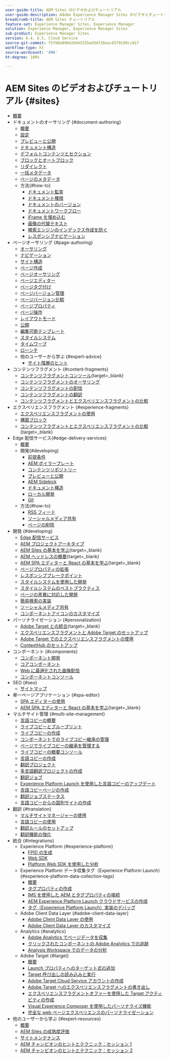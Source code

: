 ```yaml
---
user-guide-title: AEM Sites のビデオおよびチュートリアル
user-guide-description: Adobe Experience Manager Sites のビデオとチュートリアルのコレクションです。
breadcrumb-title: AEM Sites チュートリアル
feature-set: Experience Manager Sites, Experience Manager
solution: Experience Manager, Experience Manager Sites
sub-product: Experience Manager Sites
version: 6.4, 6.5, Cloud Service
source-git-commit: f5f80a898420445335ed34f20aac6579199cc817
workflow-type: ht
source-wordcount: '496'
ht-degree: 100%

---
```



# AEM Sites のビデオおよびチュートリアル {#sites}

+ [概要](overview.md)
+ ドキュメントのオーサリング {#document-authoring}
   + [概要](document-authoring/overview.md)
   + [設定](document-authoring/set-up.md)
   + [プレビューと公開](document-authoring/preview-and-publish.md)
   + [ドキュメント構造](document-authoring/document-structure.md)
   + [デフォルトコンテンツとセクション](document-authoring/default-content-and-sections.md)
   + [ブロックとオートブロック](document-authoring/blocks-and-autoblocks.md)
   + [リダイレクト](document-authoring/redirects.md)
   + [一括メタデータ](document-authoring/bulk-metadata.md)
   + [ページのメタデータ](document-authoring/page-metadata.md)
   + 方法{#how-to}
      + [ドキュメント監査](./document-authoring/how-to/document-audit.md)
      + [ドキュメント権限](./document-authoring/how-to/document-permissions.md)
      + [ドキュメントのバージョン](./document-authoring/how-to/document-versions.md)
      + [ドキュメントワークフロー](./document-authoring/how-to/document-workflows.md)
      + [iFrame を埋め込む](./document-authoring/how-to/iframes.md)
      + [画像の代替テキスト](./document-authoring/how-to/image-alt-text.md)
      + [検索エンジンのインデックス作成を防ぐ](./document-authoring/how-to/no-index.md)
      + [レスポンシブナビゲーション](document-authoring/how-to/responsive-navigation.md)
+ ページオーサリング {#page-authoring}
   + [オーサリング](page-authoring/aem-sites-authoring-overview.md)
   + [ナビゲーション](page-authoring/basic-handling-sites-feature-video-use.md)
   + [サイト構造](page-authoring/content-hierarchy-feature-video-use.md)
   + [ページ作成](page-authoring/creating-page-feature-video-use.md)
   + [ページオーサリング](page-authoring/page-authoring-overview-feature-video-use.md)
   + [ページエディター](page-authoring/page-editor-feature-video-use.md)
   + [ページタグ付け](page-authoring/page-tagging-feature-video-use.md)
   + [ページバージョン管理](page-authoring/page-versioning-feature-video-use.md)
   + [ページバージョン比較](page-authoring/page-diff-feature-video-use.md)
   + [ページプロパティ](page-authoring/page-properties-feature-video-understand.md)
   + [ページ操作](page-authoring/page-operations-feature-video-use.md)
   + [レイアウトモード](page-authoring/responsive-layout-feature-video-understand.md)
   + [公開](page-authoring/publication-management-feature-video-use.md)
   + [編集可能テンプレート](page-authoring/template-editor-feature-video-use.md)
   + [スタイルシステム](page-authoring/style-system-feature-video-use.md)
   + [タイムワープ](page-authoring/timewarp-feature-video-use.md)
   + [ローンチ](page-authoring/launches.md)
   + 他のユーザーから学ぶ {#expert-advice}
      + [サイト階層のヒント](page-authoring/expert-advice/site-hierarchy.md)
+ コンテンツフラグメント {#content-fragments}
   + [コンテンツフラグメントコンソール](https://experienceleague.adobe.com/docs/experience-manager-learn/content-fragments-console/overview.html?lang=ja){target=_blank}
   + [コンテンツフラグメントのオーサリング](content-fragments/content-fragments-feature-video-use.md)
   + [コンテンツフラグメントの配信](content-fragments/content-fragments-delivery-feature-video-use.md)
   + [コンテンツフラグメントの翻訳](content-fragments/content-fragments-translation-feature-video-use.md)
   + [コンテンツフラグメントとエクスペリエンスフラグメントの比較](content-fragments/understand-content-fragments-and-experience-fragments.md)
+ エクスペリエンスフラグメント {#experience-fragments}
   + [エクスペリエンスフラグメントの使用](experience-fragments/experience-fragments-feature-video-use.md)
   + [構築ブロック](experience-fragments/building-blocks.md)
   + [コンテンツフラグメントとエクスペリエンスフラグメントの比較](https://experienceleague.adobe.com/docs/experience-manager-learn/sites/content-fragments/understand-content-fragments-and-experience-fragments.html?lang=ja){target=_blank}
+ Edge 配信サービス{#edge-delivery-services}
   + [概要](./edge-delivery-services/overview.md)
   + 開発{#developing}
      + [前提条件](edge-delivery-services/developing/prerequisites.md)
      + [AEM ボイラープレート](edge-delivery-services/developing/aem-boilerplate.md)
      + [コンテンツリポジトリー](edge-delivery-services/developing/content-repository.md)
      + [プレビューと公開](edge-delivery-services/developing/preview-and-publish.md)
      + [AEM Sidekick](edge-delivery-services/developing/sidekick.md)
      + [ドキュメント構造](edge-delivery-services/developing/document-structure.md)
      + [ローカル開発](edge-delivery-services/developing/local-development.md)
      + [Git](edge-delivery-services/developing/git.md)
   + 方法{#how-to}
      + [RSS フィード](edge-delivery-services/how-to/rss.md)
      + [ソーシャルメディア共有](edge-delivery-services/how-to/social-media-sharing.md)
      + [ページの削除](edge-delivery-services/how-to/delete-page.md)
+ 開発 {#developing}
   + [Edge 配信サービス](developing/edge-delivery-services.md)
   + [AEM プロジェクトアーキタイプ](developing/aem-project-archetype.md)
   + [AEM Sites の基本を学ぶ](https://experienceleague.adobe.com/docs/experience-manager-learn/getting-started-wknd-tutorial-develop/overview.html?lang=ja){target=_blank}
   + [AEM ヘッドレスの概要](https://experienceleague.adobe.com/docs/experience-manager-learn/getting-started-with-aem-headless/overview.html?lang=ja){target=_blank}
   + [AEM SPA エディターと React の基本を学ぶ](https://experienceleague.adobe.com/docs/experience-manager-learn/getting-started-with-aem-headless/spa-editor/react/overview.html?lang=ja){target=_blank}
   + [ページプロパティの拡張](developing/page-properties-technical-video-develop.md)
   + [レスポンシブブレークポイント](developing/responsive-breakpoints.md)
   + [スタイルシステムを使用した開発](developing/style-system-technical-video-understand.md)
   + [スタイルシステムのベストプラクティス](developing/style-organization-style-system-understand-article.md)
   + [ページの差異に対応した開発](developing/page-diff-technical-video-develop.md)
   + [簡易検索の実装](developing/search-tutorial-develop.md)
   + [ソーシャルメディア共有](developing/social-media-sharing-technical-video-use.md)
   + [コンポーネントアイコンのカスタマイズ](developing/component-icons-technical-video-develop.md)
+ パーソナライゼーション {#personalization}
   + [Adobe Target との統合](https://helpx.adobe.com/jp/marketing-cloud/how-to/aem-target.html){target=_blank}
   + [エクスペリエンスフラグメントと Adobe Target のセットアップ](personalization/experience-fragment-target-technical-video-setup.md)
   + [Adobe Target でのエクスペリエンスフラグメントの使用](personalization/experience-fragment-target-offer-feature-video-use.md)
   + [ContextHub のセットアップ](personalization/context-hub-technical-video-setup.md)
+ コンポーネント {#components}
   + [コンポーネント開発](components/component-development.md)
   + [コアコンポーネント](components/core-components-feature-video-understand.md)
   + [Web に最適化された画像配信](components/web-optimized-image-delivery.md)
   + [コンポーネントコンソール](components/components-console-feature-video-use.md)
+ SEO {#seo}
   + [サイトマップ](./seo/sitemaps.md)
+ 単一ページアプリケーション {#spa-editor}
   + [SPA エディターの使用](spa-editor/spa-editor-framework-feature-video-use.md)
   + [AEM SPA エディターと React の基本を学ぶ](https://experienceleague.adobe.com/docs/experience-manager-learn/getting-started-with-aem-headless/spa-editor/react/overview.html?lang=ja){target=_blank}
+ マルチサイト管理 {#multi-site-management}
   + [言語コピーの概要](./multi-site-management/language-copy-overview.md)
   + [ライブコピーとブループリント](./multi-site-management/live-copy-and-blueprint.md)
   + [ライブコピーの作成](./multi-site-management/create-live-copy.md)
   + [コンポーネントでのライブコピー継承の管理](./multi-site-management/manage-component-inheritance-live-copy.md)
   + [ページでライブコピーの継承を管理する](./multi-site-management/manage-page-inheritance-live-copy.md)
   + [ライブコピーの概要コンソール](./multi-site-management/live-copy-overview-console.md)
   + [言語コピーの作成](./multi-site-management/create-language-copy.md)
   + [翻訳プロジェクト](./multi-site-management/manage-translation-projects.md)
   + [多言語翻訳プロジェクトの作成](./multi-site-management/create-multinational-translational-project.md)
   + [翻訳ジョブ](./multi-site-management/create-translation-job.md)
   + [Experience Platform Launch を使用した言語コピーのアップデート](./multi-site-management/updating-language-copy.md)
   + [言語コピーページの作成](./multi-site-management/create-new-page-language-copy.md)
   + [翻訳ジョブステータス](./multi-site-management/translation-job-status.md)
   + [言語コピーからの国別サイトの作成](./multi-site-management/create-new-site.md)
+ 翻訳 {#translation}
   + [マルチサイトマネージャーの使用](translation/multi-site-manager-feature-video-use.md)
   + [言語コピーの使用](translation/language-copy-feature-video-use.md)
   + [翻訳ルールのセットアップ](translation/translation-rules-editor-technical-video-setup.md)
   + [翻訳機能の強化](translation/translation-enhancements-feature-video-use.md)
+ 統合 {#integrations}
   + Experience Platform {#experience-platform}
      + [FPID の生成](integrations/platform/fpid.md)
      + [Web SDK](integrations/platform/web-sdk.md)
      + [Platform Web SDK を使用した分析](integrations/platform/analytics-using-web-sdk.md)
   + Experience Platform データ収集タグ（Experience Platform Launch）{#experience-platform-data-collection-tags}
      + [概要](integrations/experience-platform/data-collection/tags/overview.md)
      + [タグプロパティの作成](integrations/experience-platform/data-collection/tags/create-tag-property.md)
      + [IMS を使用した AEM とタグプロパティの接続](integrations/experience-platform/data-collection/tags/connect-aem-tag-property-using-ims.md)
      + [AEM Experience Platform Launch クラウドサービスの作成](integrations/experience-platform/data-collection/tags/create-aem-launch-cloud-service.md)
      + [タグ（Experience Platform Launch）実装のデバッグ](integrations/experience-platform/data-collection/tags/debug-tags-implementation.md)
   + Adobe Client Data Layer {#adobe-client-data-layer}
      + [Adobe Client Data Layer の使用](integrations/adobe-client-data-layer/data-layer-overview.md)
      + [Adobe Client Data Layer のカスタマイズ](integrations/adobe-client-data-layer/data-layer-customize.md)
   + Analytics {#analytics}
      + [Adobe Analytics でページデータを収集](integrations/analytics/collect-data-analytics.md)
      + [クリックされたコンポーネントの Adobe Analytics での追跡](integrations/analytics/track-clicked-component.md)
      + [Analysis Workspace でのデータの分析](integrations/analytics/create-analytics-workspace.md)
   + Adobe Target {#target}
      + [概要](integrations/adobe-target/overview.md)
      + [Launch プロパティへのターゲット式の追加](integrations/adobe-target/add-target-launch-extension.md)
      + [Target 呼び出しの読み込みと実行](integrations/adobe-target/load-and-fire-target.md)
      + [Adobe Target Cloud Service アカウントの作成](integrations/adobe-target/setup-aem-target-cloud-service.md)
      + [Adobe Target へのエクスペリエンスフラグメントの書き出し](integrations/adobe-target/export-experience-fragment-target.md)
      + [エクスペリエンスフラグメントオファーを使用した Target アクティビティの作成](integrations/adobe-target/create-target-activity.md)
      + [Visual Experience Composer を使用したパーソナライズ機能](integrations/adobe-target/personalization-using-vec.md)
      + [完全な web ページエクスペリエンスのパーソナライゼーション](integrations/adobe-target/personalization-web-page.md)
+ 他のユーザーから学ぶ {#expert-resources}
   + [概要](expert-resources/learn-from-your-peers-overview.md)
   + [AEM Sites の成熟度評価](expert-resources/maturity-assessment.md)
   + [サイトメンテナンス](expert-resources/site-maintenance.md)
   + [AEM チャンピオンのヒントとテクニック：セッション 1](expert-resources/champion-tips-1.md)
   + [AEM チャンピオンのヒントとテクニック：セッション 2](expert-resources/champion-tips-2.md)

